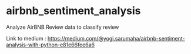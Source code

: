 # airbnb_sentiment_analysis
Analyze AirBNB Review data to classify review

Link to medium : https://medium.com/@yogi.sarumaha/airbnb-sentiment-analysis-with-python-e81e66fee6a6

